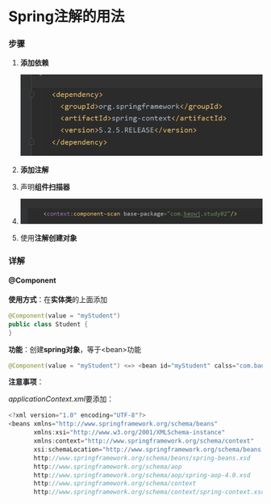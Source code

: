 # Spring注解的用法

### 步骤

1. **添加依赖**

   ![yilai](./readmePic/1.png)

2. **添加注解**

3. 声明**组件扫描器**

4. ![saomq](./readmePic/2.png)

5. 使用**注解创建对象**

### 详解

#### @Component

**使用方式**：在**实体类**的上面添加

~~~java
@Component(value = "myStudent")
public class Student {
}
~~~

**功能**：创建**spring对象**，等于\<bean\>功能

~~~java
@Component(value = "myStudent") <=> <bean id="myStudent" calss="com.baowj.study01.Student" />
~~~

**注意事项**：

*applicationContext.xml*要添加：

~~~java
<?xml version="1.0" encoding="UTF-8"?>
<beans xmlns="http://www.springframework.org/schema/beans"
       xmlns:xsi="http://www.w3.org/2001/XMLSchema-instance"
       xmlns:context="http://www.springframework.org/schema/context"
       xsi:schemaLocation="http://www.springframework.org/schema/beans
       http://www.springframework.org/schema/beans/spring-beans.xsd
       http://www.springframework.org/schema/aop
       http://www.springframework.org/schema/aop/spring-aop-4.0.xsd
       http://www.springframework.org/schema/context
       http://www.springframework.org/schema/context/spring-context.xsd">
~~~

